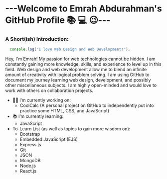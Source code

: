 # ---Welcome to Emrah Abdurahman's GitHub Profile :books: :computer: :wink:---

### A Short(ish) Introduction:
``` js
  console.log("I love Web Design and Web Development!");
```
Hey, I'm Emrah! My passion for web technologies cannot be hidden. I am constantly gaining more knowledge, skills, 
and experience to level up in this field. Web design and web development allow me to blend an infinite amount of 
creativity with logical problem solving. I am using GitHub to document my journey learning web design, development, 
and possibly other miscellaneous subjects. I am highly open-minded and would love to work with others on collaboration 
projects.

+ 👨‍🔬 I’m currently working on:
  - CoolCalc (A personal project on GitHub to independently put into practice some HTML, CSS, and JavaScript)
+ 📚 I’m currently learning:
  - JavaScript
+ To-Learn List (as well as topics to gain more wisdom on):
  - Bootstrap
  - Embedded JavaScript (EJS)
  - Express.js
  - Git
  - JSON
  - MongoDB
  - Node.js
  - React.js
